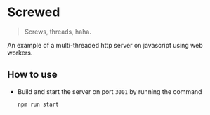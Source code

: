 # Screwed

> Screws, threads, haha.

An example of a multi-threaded http server on javascript using web workers.

## How to use

- Build and start the server on port `3001` by running the command

  ```bash
  npm run start
  ```
